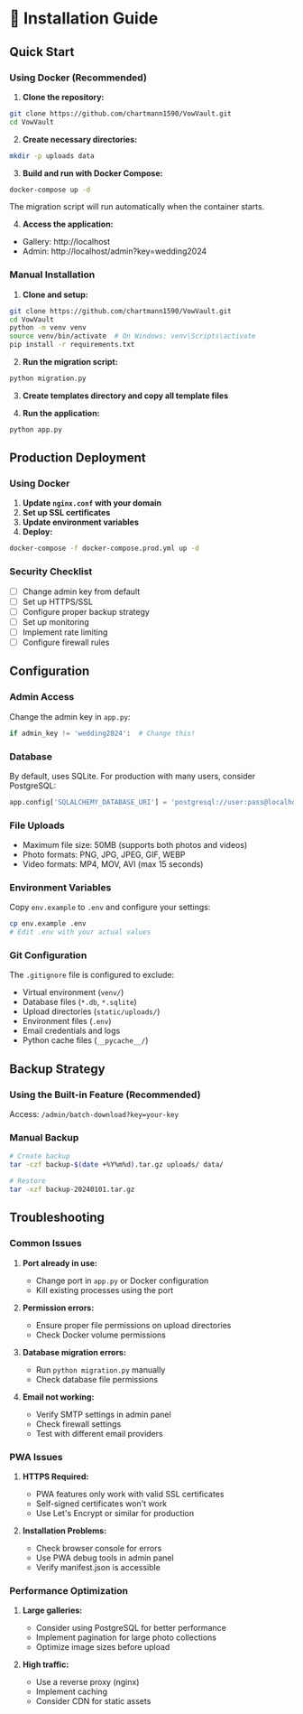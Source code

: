 # 🚀 Installation Guide

## Quick Start

### Using Docker (Recommended)

1. **Clone the repository:**
```bash
git clone https://github.com/chartmann1590/VowVault.git
cd VowVault
```

2. **Create necessary directories:**
```bash
mkdir -p uploads data
```

3. **Build and run with Docker Compose:**
```bash
docker-compose up -d
```

The migration script will run automatically when the container starts.

4. **Access the application:**
- Gallery: http://localhost
- Admin: http://localhost/admin?key=wedding2024

### Manual Installation

1. **Clone and setup:**
```bash
git clone https://github.com/chartmann1590/VowVault.git
cd VowVault
python -m venv venv
source venv/bin/activate  # On Windows: venv\Scripts\activate
pip install -r requirements.txt
```

2. **Run the migration script:**
```bash
python migration.py
```

3. **Create templates directory and copy all template files**

4. **Run the application:**
```bash
python app.py
```

## Production Deployment

### Using Docker

1. **Update `nginx.conf` with your domain**
2. **Set up SSL certificates**
3. **Update environment variables**
4. **Deploy:**
```bash
docker-compose -f docker-compose.prod.yml up -d
```

### Security Checklist

- [ ] Change admin key from default
- [ ] Set up HTTPS/SSL
- [ ] Configure proper backup strategy
- [ ] Set up monitoring
- [ ] Implement rate limiting
- [ ] Configure firewall rules

## Configuration

### Admin Access
Change the admin key in `app.py`:
```python
if admin_key != 'wedding2024':  # Change this!
```

### Database
By default, uses SQLite. For production with many users, consider PostgreSQL:
```python
app.config['SQLALCHEMY_DATABASE_URI'] = 'postgresql://user:pass@localhost/dbname'
```

### File Uploads
- Maximum file size: 50MB (supports both photos and videos)
- Photo formats: PNG, JPG, JPEG, GIF, WEBP
- Video formats: MP4, MOV, AVI (max 15 seconds)

### Environment Variables
Copy `env.example` to `.env` and configure your settings:
```bash
cp env.example .env
# Edit .env with your actual values
```

### Git Configuration
The `.gitignore` file is configured to exclude:
- Virtual environment (`venv/`)
- Database files (`*.db`, `*.sqlite`)
- Upload directories (`static/uploads/`)
- Environment files (`.env`)
- Email credentials and logs
- Python cache files (`__pycache__/`)

## Backup Strategy

### Using the Built-in Feature (Recommended)
Access: `/admin/batch-download?key=your-key`

### Manual Backup
```bash
# Create backup
tar -czf backup-$(date +%Y%m%d).tar.gz uploads/ data/

# Restore
tar -xzf backup-20240101.tar.gz
```

## Troubleshooting

### Common Issues

1. **Port already in use:**
   - Change port in `app.py` or Docker configuration
   - Kill existing processes using the port

2. **Permission errors:**
   - Ensure proper file permissions on upload directories
   - Check Docker volume permissions

3. **Database migration errors:**
   - Run `python migration.py` manually
   - Check database file permissions

4. **Email not working:**
   - Verify SMTP settings in admin panel
   - Check firewall settings
   - Test with different email providers

### PWA Issues

1. **HTTPS Required:**
   - PWA features only work with valid SSL certificates
   - Self-signed certificates won't work
   - Use Let's Encrypt or similar for production

2. **Installation Problems:**
   - Check browser console for errors
   - Use PWA debug tools in admin panel
   - Verify manifest.json is accessible

### Performance Optimization

1. **Large galleries:**
   - Consider using PostgreSQL for better performance
   - Implement pagination for large photo collections
   - Optimize image sizes before upload

2. **High traffic:**
   - Use a reverse proxy (nginx)
   - Implement caching
   - Consider CDN for static assets 